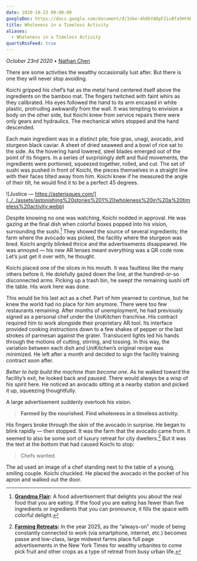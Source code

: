 ```yaml
---
date: 2020-10-23 00:00:00
googleDoc: https://docs.google.com/document/d/1Uke-4h8kYARpFZixBfa5Ht6H-UWa7PyJar9Iqq8-rCE/edit
title: Wholeness in a Timeless Activity
aliases:
  - Wholeness in a Timeless Activity
quartsRssFeed: true
---
```

*October 23rd 2020* • [Nathan Chen](https://nchen13.github.io/)

There are some activities the wealthy occasionally lust after. But there is one they will never stop avoiding.

Koichi gripped his chef’s hat as the metal hand centered itself above the ingredients on the bamboo mat. The fingers twitched with faint whirs as they calibrated. His eyes followed the hand to its arm encased in white plastic, protruding awkwardly from the wall. It was tempting to envision a body on the other side, but Koichi knew from service repairs there were only gears and hydraulics. The mechanical whirs stopped and the hand descended.

Each main ingredient was in a distinct pile; foie gras, unagi, avocado, and sturgeon black caviar. A sheet of dried seaweed and a bowl of rice sat to the side. As the hovering hand lowered, steel blades emerged out of the point of its fingers. In a series of surprisingly deft and fluid movements, the ingredients were portioned, squeezed together, rolled, and cut. The set of sushi was pushed in front of Koichi, the pieces themselves in a straight line with their faces tilted away from him. Koichi knew if he measured the angle of their tilt, he would find it to be a perfect 45 degrees.

![Justice — https://asterisques.com/](../../assets/astonishing%20stories%201%20wholeness%20in%20a%20timeless%20activity.webp)

Despite knowing no one was watching, Koichi nodded in approval. He was gazing at the final dish when colorful boxes popped into his vision, surrounding the sushi.[^1] They showed the source of several ingredients; the farm where the avocado was picked, the facility where the sturgeon was bred. Koichi angrily blinked thrice and the advertisements disappeared. He was annoyed — his new AR lenses meant everything was a QR code now. Let’s just get it over with, he thought.  

Koichi placed one of the slices in his mouth. It was faultless like the many others before it. He dolefully gazed down the line, at the hundred-or-so disconnected arms. Picking up a trash bin, he swept the remaining sushi off the table. His work here was done.

This would be his last act as a chef. Part of him yearned to continue, but he knew the world had no place for him anymore. There were too few restaurants remaining. After months of unemployment, he had previously signed as a personal chef under the UniKitchen franchise. His contract required him to work alongside their proprietary AR tool. Its interface provided cooking instructions down to a few shakes of pepper or the last strokes of parmesan against the grater. Translucent lights led his hands through the motions of cutting, stirring, and tossing. In this way, the variation between each dish and UniKitchen’s original recipe was minimized. He left after a month and decided to sign the facility training contract soon after.

_Better to help build the machine than become one._ As he walked toward the facility’s exit, he looked back and paused. There would always be a wisp of his spirit here. He noticed an avocado sitting at a nearby station and picked it up, squeezing thoughtfully.

A large advertisement suddenly overtook his vision.

> **Farmed by the nourished. Find wholeness in a timeless activity.**

His fingers broke through the skin of the avocado in surprise. He began to blink rapidly — then stopped. It was the farm that the avocado came from. It seemed to also be some sort of luxury retreat for city dwellers.[^2] But it was the text at the bottom that had caused Koichi to stop:

> Chefs wanted.

The ad used an image of a chef standing next to the table of a young, smiling couple. Koichi chuckled. He placed the avocado in the pocket of his apron and walked out the door.

[^1]: **[Grandma Flair](https://roamresearch.com/#/app/Astonishing_Stories/page/OIvmf9Icx):** A food advertisement that delights you about the real food that you are eating. If the food you are eating has fewer than five ingredients or ingredients that you can pronounce, it fills the space with colorful delight.

[^2]: **[Farming Retreats](https://roamresearch.com/#/app/Astonishing_Stories/page/C1YocTLLb):** In the year 2025, as the “always-on” mode of being constantly connected to work (via smartphone, internet, etc.) becomes passe and low-class, large midwest farms place full page advertisements in the New York Times for wealthy urbanites to come pick fruit and other crops as a type of retreat from busy urban life.

